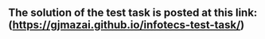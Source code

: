 ## The solution of the test task is posted at this link: (https://gjmazai.github.io/infotecs-test-task/)

